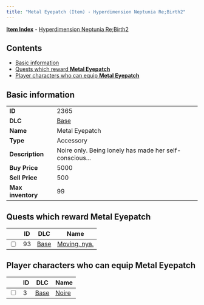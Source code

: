 ```yaml
---
title: "Metal Eyepatch (Item) - Hyperdimension Neptunia Re;Birth2"
---
```


[**Item Index**](/neptunia/rb2/item/index.html) - [Hyperdimension Neptunia Re;Birth2](/neptunia/rb2)

## Contents

- [Basic information](#basic-information)
- [Quests which reward **Metal Eyepatch**](#quests-which-reward-metal-eyepatch)
- [Player characters who can equip **Metal Eyepatch**](#player-characters-who-can-equip-metal-eyepatch)

## Basic information

|   |   |
| -- | -- |
| **ID** | 2365 |
| **DLC** | [Base](/neptunia/rb2/dlc/0-base.html) |
| **Name** | Metal Eyepatch |
| **Type** | Accessory |
| **Description** | Noire only. Being lonely has made her self-conscious... |
| **Buy Price** | 5000 |
| **Sell Price** | 500 |
| **Max inventory** | 99 |

## Quests which reward **Metal Eyepatch**

|    | ID | DLC | Name |
| -- | -- | --- | ---- |
| <input type="checkbox" id="rb2-quest-0-93" class="trackbox" /> | 93 | [Base](/neptunia/rb2/dlc/0-base.html) | [Moving, nya.](/neptunia/rb2/quest/0-93-moving-nya.html) |

## Player characters who can equip **Metal Eyepatch**

|    | ID | DLC | Name |
| -- | -- | --- | ---- |
| <input type="checkbox" id="rb2-player-0-3" class="trackbox" /> | 3 | [Base](/neptunia/rb2/dlc/0-base.html) | [Noire](/neptunia/rb2/player/0-3-noire.html) |